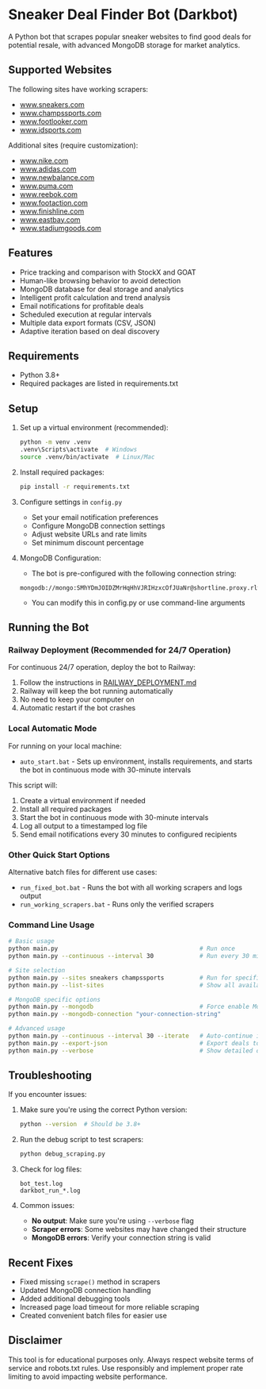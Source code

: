 # Sneaker Deal Finder Bot (Darkbot)

A Python bot that scrapes popular sneaker websites to find good deals for potential resale, with advanced MongoDB storage for market analytics.

## Supported Websites

The following sites have working scrapers:
- www.sneakers.com
- www.champssports.com
- www.footlooker.com
- www.idsports.com

Additional sites (require customization):
- www.nike.com
- www.adidas.com
- www.newbalance.com
- www.puma.com
- www.reebok.com
- www.footaction.com
- www.finishline.com
- www.eastbay.com
- www.stadiumgoods.com

## Features

- Price tracking and comparison with StockX and GOAT
- Human-like browsing behavior to avoid detection
- MongoDB database for deal storage and analytics
- Intelligent profit calculation and trend analysis
- Email notifications for profitable deals
- Scheduled execution at regular intervals
- Multiple data export formats (CSV, JSON)
- Adaptive iteration based on deal discovery

## Requirements

- Python 3.8+
- Required packages are listed in requirements.txt

## Setup

1. Set up a virtual environment (recommended):
   ```bash
   python -m venv .venv
   .venv\Scripts\activate  # Windows
   source .venv/bin/activate  # Linux/Mac
   ```

2. Install required packages:
   ```bash
   pip install -r requirements.txt
   ```

3. Configure settings in `config.py`
   - Set your email notification preferences
   - Configure MongoDB connection settings
   - Adjust website URLs and rate limits
   - Set minimum discount percentage

4. MongoDB Configuration:
   - The bot is pre-configured with the following connection string:
   ```text
   mongodb://mongo:SMhYDmJOIDZMrHqHhVJRIHzxcOfJUaNr@shortline.proxy.rlwy.net:51019
   ```
   - You can modify this in config.py or use command-line arguments

## Running the Bot

### Railway Deployment (Recommended for 24/7 Operation)

For continuous 24/7 operation, deploy the bot to Railway:

1. Follow the instructions in [RAILWAY_DEPLOYMENT.md](RAILWAY_DEPLOYMENT.md)
2. Railway will keep the bot running automatically
3. No need to keep your computer on
4. Automatic restart if the bot crashes

### Local Automatic Mode

For running on your local machine:

- `auto_start.bat` - Sets up environment, installs requirements, and starts the bot in continuous mode with 30-minute intervals

This script will:
1. Create a virtual environment if needed
2. Install all required packages
3. Start the bot in continuous mode with 30-minute intervals
4. Log all output to a timestamped log file
5. Send email notifications every 30 minutes to configured recipients

### Other Quick Start Options

Alternative batch files for different use cases:

- `run_fixed_bot.bat` - Runs the bot with all working scrapers and logs output
- `run_working_scrapers.bat` - Runs only the verified scrapers

### Command Line Usage

```bash
# Basic usage
python main.py                                        # Run once
python main.py --continuous --interval 30             # Run every 30 minutes

# Site selection
python main.py --sites sneakers champssports          # Run for specific sites
python main.py --list-sites                           # Show all available sites

# MongoDB specific options
python main.py --mongodb                              # Force enable MongoDB storage
python main.py --mongodb-connection "your-connection-string"

# Advanced usage
python main.py --continuous --interval 30 --iterate   # Auto-continue if new deals found
python main.py --export-json                          # Export deals to JSON
python main.py --verbose                              # Show detailed output
```

## Troubleshooting

If you encounter issues:

1. Make sure you're using the correct Python version:
   ```bash
   python --version  # Should be 3.8+
   ```

2. Run the debug script to test scrapers:
   ```bash
   python debug_scraping.py
   ```

3. Check for log files:
   ```
   bot_test.log
   darkbot_run_*.log
   ```

4. Common issues:
   - **No output**: Make sure you're using `--verbose` flag
   - **Scraper errors**: Some websites may have changed their structure
   - **MongoDB errors**: Verify your connection string is valid

## Recent Fixes

- Fixed missing `scrape()` method in scrapers
- Updated MongoDB connection handling
- Added additional debugging tools
- Increased page load timeout for more reliable scraping
- Created convenient batch files for easier use

## Disclaimer

This tool is for educational purposes only. Always respect website terms of service and robots.txt rules. Use responsibly and implement proper rate limiting to avoid impacting website performance.
